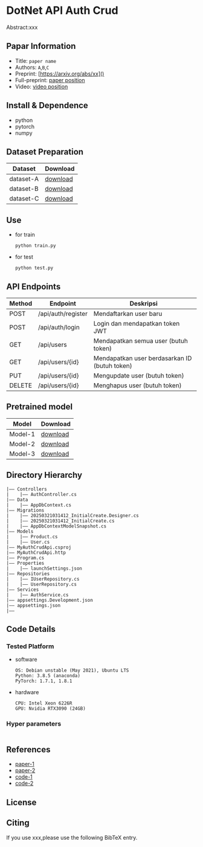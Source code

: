 DotNet API Auth Crud
===
Abstract:xxx
## Papar Information
- Title:  `paper name`
- Authors:  `A`,`B`,`C`
- Preprint: [https://arxiv.org/abs/xx]()
- Full-preprint: [paper position]()
- Video: [video position]()

## Install & Dependence
- python
- pytorch
- numpy

## Dataset Preparation
| Dataset | Download |
| ---     | ---   |
| dataset-A | [download]() |
| dataset-B | [download]() |
| dataset-C | [download]() |

## Use
- for train
  ```
  python train.py
  ```
- for test
  ```
  python test.py
  ```

## API Endpoints

| Method	| Endpoint	| Deskripsi | 
| ---     | ---   | ---   |
| POST	| /api/auth/register	| Mendaftarkan user baru | 
| POST	| /api/auth/login	| Login dan mendapatkan token JWT | 
| GET	| /api/users	| Mendapatkan semua user (butuh token) | 
| GET	| /api/users/{id}	| Mendapatkan user berdasarkan ID (butuh token) | 
| PUT	| /api/users/{id}	| Mengupdate user (butuh token)
| DELETE	| /api/users/{id}	| Menghapus user (butuh token) | 

## Pretrained model
| Model | Download |
| ---     | ---   |
| Model-1 | [download]() |
| Model-2 | [download]() |
| Model-3 | [download]() |


## Directory Hierarchy
```
|—— Controllers
|    |—— AuthController.cs
|—— Data
|    |—— AppDbContext.cs
|—— Migrations
|    |—— 20250321031412_InitialCreate.Designer.cs
|    |—— 20250321031412_InitialCreate.cs
|    |—— AppDbContextModelSnapshot.cs
|—— Models
|    |—— Product.cs
|    |—— User.cs
|—— MyAuthCrudApi.csproj
|—— MyAuthCrudApi.http
|—— Program.cs
|—— Properties
|    |—— launchSettings.json
|—— Repositories
|    |—— IUserRepository.cs
|    |—— UserRepository.cs
|—— Services
|    |—— AuthService.cs
|—— appsettings.Development.json
|—— appsettings.json
|—— 
```
## Code Details
### Tested Platform
- software
  ```
  OS: Debian unstable (May 2021), Ubuntu LTS
  Python: 3.8.5 (anaconda)
  PyTorch: 1.7.1, 1.8.1
  ```
- hardware
  ```
  CPU: Intel Xeon 6226R
  GPU: Nvidia RTX3090 (24GB)
  ```
### Hyper parameters
```
```
## References
- [paper-1]()
- [paper-2]()
- [code-1](https://github.com)
- [code-2](https://github.com)
  
## License

## Citing
If you use xxx,please use the following BibTeX entry.
```
```
